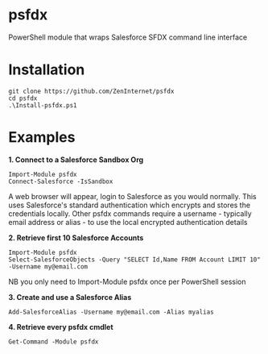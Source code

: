 # psfdx
PowerShell module that wraps Salesforce SFDX command line interface
# Installation
```
git clone https://github.com/ZenInternet/psfdx
cd psfdx
.\Install-psfdx.ps1
```
# Examples
**1. Connect to a Salesforce Sandbox Org**
```
Import-Module psfdx
Connect-Salesforce -IsSandbox
```
A web browser will appear, login to Salesforce as you would normally.
This uses Salesforce's standard authentication which encrypts and stores the credentials locally.
Other psfdx commands require a username - typically email address or alias - to use the local encrypted authentication details

**2. Retrieve first 10 Salesforce Accounts**
```
Import-Module psfdx
Select-SalesforceObjects -Query "SELECT Id,Name FROM Account LIMIT 10" -Username my@email.com
```
NB you only need to Import-Module psfdx once per PowerShell session

**3. Create and use a Salesforce Alias**
```
Add-SalesforceAlias -Username my@email.com -Alias myalias
```

**4. Retrieve every psfdx cmdlet**
```
Get-Command -Module psfdx
```